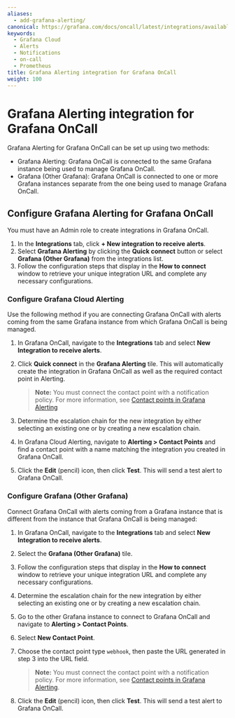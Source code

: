 ```yaml
---
aliases:
  - add-grafana-alerting/
canonical: https://grafana.com/docs/oncall/latest/integrations/available-integrations/configure-grafana-alerting/
keywords:
  - Grafana Cloud
  - Alerts
  - Notifications
  - on-call
  - Prometheus
title: Grafana Alerting integration for Grafana OnCall
weight: 100
---
```


# Grafana Alerting integration for Grafana OnCall

Grafana Alerting for Grafana OnCall can be set up using two methods:

- Grafana Alerting: Grafana OnCall is connected to the same Grafana instance being used to manage Grafana OnCall.
- Grafana (Other Grafana): Grafana OnCall is connected to one or more Grafana instances separate from the one being
  used to manage Grafana OnCall.

## Configure Grafana Alerting for Grafana OnCall

You must have an Admin role to create integrations in Grafana OnCall.

1. In the **Integrations** tab, click **+ New integration to receive alerts**.
2. Select **Grafana Alerting** by clicking the **Quick connect** button or select **Grafana (Other Grafana)** from
   the integrations list.
3. Follow the configuration steps that display in the **How to connect** window to retrieve your unique integration URL
   and complete any necessary configurations.

### Configure Grafana Cloud Alerting

Use the following method if you are connecting Grafana OnCall with alerts coming from the same Grafana instance from
which Grafana OnCall is being managed.

1. In Grafana OnCall, navigate to the **Integrations** tab and select **New Integration to receive alerts**.
1. Click **Quick connect** in the **Grafana Alerting** tile. This will automatically create the integration in Grafana
   OnCall as well as the required contact point in Alerting.

   > **Note:** You must connect the contact point with a notification policy. For more information, see
   > [Contact points in Grafana Alerting](https://grafana.com/docs/grafana/latest/alerting/unified-alerting/contact-points/)

1. Determine the escalation chain for the new integration by either selecting an existing one or by creating a new
   escalation chain.
1. In Grafana Cloud Alerting, navigate to **Alerting > Contact Points** and find a contact point with a name matching
   the integration you created in Grafana OnCall.
1. Click the **Edit** (pencil) icon, then click **Test**. This will send a test alert to Grafana OnCall.

### Configure Grafana (Other Grafana)

Connect Grafana OnCall with alerts coming from a Grafana instance that is different from the instance that Grafana
OnCall is being managed:

1. In Grafana OnCall, navigate to the **Integrations** tab and select **New Integration to receive alerts**.
2. Select the **Grafana (Other Grafana)** tile.
3. Follow the configuration steps that display in the **How to connect** window to retrieve your unique integration URL
   and complete any necessary configurations.
4. Determine the escalation chain for the new integration by either selecting an existing one or by creating a
   new escalation chain.
5. Go to the other Grafana instance to connect to Grafana OnCall and navigate to **Alerting > Contact Points**.
6. Select **New Contact Point**.
7. Choose the contact point type `webhook`, then paste the URL generated in step 3 into the URL field.

   > **Note:** You must connect the contact point with a notification policy. For more information,
   > see [Contact points in Grafana Alerting](https://grafana.com/docs/grafana/latest/alerting/unified-alerting/contact-points/).

8. Click the **Edit** (pencil) icon, then click **Test**. This will send a test alert to Grafana OnCall.
